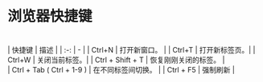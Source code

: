 
# 浏览器快捷键
　　        
| 快捷键 | 描述 | 
| :-:   |  -   | 
| Ctrl+N	| 打开新窗口。  |
| Ctrl+T	| 打开新标签页。|
| Ctrl+W    | 关闭当前标签。| 
| Ctrl + Shift + T          | 恢复刚刚关闭的标签。 |  
| Ctrl + Tab ( Ctrl + 1-9 ) | 在不同标签间切换。   |
| Ctrl + F5 | 强制刷新      |
